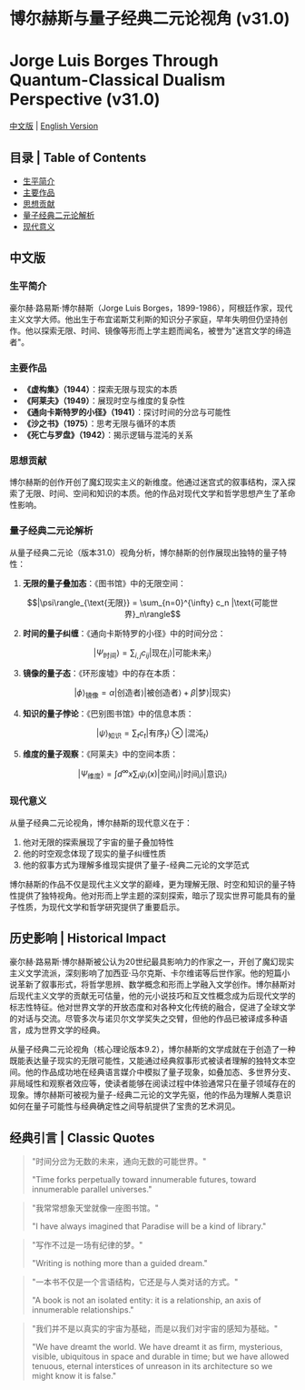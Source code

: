 # 博尔赫斯与量子经典二元论视角 (v31.0)
# Jorge Luis Borges Through Quantum-Classical Dualism Perspective (v31.0)

[中文版](#中文版) | [English Version](#english-version)

## 目录 | Table of Contents
- [生平简介](#生平简介)
- [主要作品](#主要作品)
- [思想贡献](#思想贡献)
- [量子经典二元论解析](#量子经典二元论解析)
- [现代意义](#现代意义)

<a name="中文版"></a>
## 中文版

### 生平简介

豪尔赫·路易斯·博尔赫斯（Jorge Luis Borges，1899-1986），阿根廷作家，现代主义文学大师。他出生于布宜诺斯艾利斯的知识分子家庭，早年失明但仍坚持创作。他以探索无限、时间、镜像等形而上学主题而闻名，被誉为"迷宫文学的缔造者"。

### 主要作品

- **《虚构集》（1944）**：探索无限与现实的本质
- **《阿莱夫》（1949）**：展现时空与维度的复杂性
- **《通向卡斯特罗的小径》（1941）**：探讨时间的分岔与可能性
- **《沙之书》（1975）**：思考无限与循环的本质
- **《死亡与罗盘》（1942）**：揭示逻辑与混沌的关系

### 思想贡献

博尔赫斯的创作开创了魔幻现实主义的新维度。他通过迷宫式的叙事结构，深入探索了无限、时间、空间和知识的本质。他的作品对现代文学和哲学思想产生了革命性影响。

### 量子经典二元论解析

从量子经典二元论（版本31.0）视角分析，博尔赫斯的创作展现出独特的量子特性：

1. **无限的量子叠加态**：《图书馆》中的无限空间：

$$|\psi\rangle_{\text{无限}} = \sum_{n=0}^{\infty} c_n |\text{可能世界}_n\rangle$$

2. **时间的量子纠缠**：《通向卡斯特罗的小径》中的时间分岔：

$$|\Psi_{\text{时间}}\rangle = \sum_{i,j} c_{ij} |\text{现在}_i\rangle |\text{可能未来}_j\rangle$$

3. **镜像的量子态**：《环形废墟》中的存在本质：

$$|\phi\rangle_{\text{镜像}} = \alpha |\text{创造者}\rangle |\text{被创造者}\rangle + \beta |\text{梦}\rangle |\text{现实}\rangle$$

4. **知识的量子悖论**：《巴别图书馆》中的信息本质：

$$|\psi\rangle_{\text{知识}} = \sum_t c_t |\text{有序}_t\rangle \otimes |\text{混沌}_t\rangle$$

5. **维度的量子观察**：《阿莱夫》中的空间本质：

$$|\Psi_{\text{维度}}\rangle = \int d^{\infty}x \sum_i \psi_i(x)|\text{空间}_i\rangle |\text{时间}_i\rangle |\text{意识}_i\rangle$$

### 现代意义

从量子经典二元论视角，博尔赫斯的现代意义在于：

1. 他对无限的探索展现了宇宙的量子叠加特性
2. 他的时空观念体现了现实的量子纠缠性质
3. 他的叙事方式为理解多维现实提供了量子-经典二元论的文学范式

博尔赫斯的作品不仅是现代主义文学的巅峰，更为理解无限、时空和知识的量子特性提供了独特视角。他对形而上学主题的深刻探索，暗示了现实世界可能具有的量子性质，为现代文学和哲学研究提供了重要启示。

## 历史影响 | Historical Impact

豪尔赫·路易斯·博尔赫斯被公认为20世纪最具影响力的作家之一，开创了魔幻现实主义文学流派，深刻影响了加西亚·马尔克斯、卡尔维诺等后世作家。他的短篇小说革新了叙事形式，将哲学思辨、数学概念和形而上学融入文学创作。博尔赫斯对后现代主义文学的贡献无可估量，他的元小说技巧和互文性概念成为后现代文学的标志性特征。他对世界文学的开放态度和对各种文化传统的融合，促进了全球文学的对话与交流。尽管多次与诺贝尔文学奖失之交臂，但他的作品已被译成多种语言，成为世界文学的经典。

从量子经典二元论视角（核心理论版本9.2），博尔赫斯的文学成就在于创造了一种既能表达量子现实的无限可能性，又能通过经典叙事形式被读者理解的独特文本空间。他的作品成功地在经典语言媒介中模拟了量子现象，如叠加态、多世界分支、非局域性和观察者效应等，使读者能够在阅读过程中体验通常只在量子领域存在的现象。博尔赫斯可被视为量子-经典二元论的文学先驱，他的作品为理解人类意识如何在量子可能性与经典确定性之间导航提供了宝贵的艺术洞见。

## 经典引言 | Classic Quotes

> "时间分岔为无数的未来，通向无数的可能世界。"
> 
> "Time forks perpetually toward innumerable futures, toward innumerable parallel universes."

> "我常常想象天堂就像一座图书馆。"
> 
> "I have always imagined that Paradise will be a kind of library."

> "写作不过是一场有纪律的梦。"
> 
> "Writing is nothing more than a guided dream."

> "一本书不仅是一个言语结构，它还是与人类对话的方式。"
> 
> "A book is not an isolated entity: it is a relationship, an axis of innumerable relationships."

> "我们并不是以真实的宇宙为基础，而是以我们对宇宙的感知为基础。"
> 
> "We have dreamt the world. We have dreamt it as firm, mysterious, visible, ubiquitous in space and durable in time; but we have allowed tenuous, eternal interstices of unreason in its architecture so we might know it is false."
